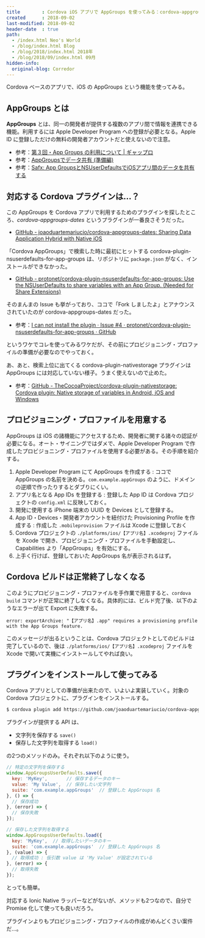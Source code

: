 ```yaml
---
title        : Cordova iOS アプリで AppGroups を使ってみる：cordova-appgroups-dates
created      : 2018-09-02
last-modified: 2018-09-02
header-date  : true
path:
  - /index.html Neo's World
  - /blog/index.html Blog
  - /blog/2018/index.html 2018年
  - /blog/2018/09/index.html 09月
hidden-info:
  original-blog: Corredor
---
```


Cordova ベースのアプリで、iOS の AppGroups という機能を使ってみる。

## AppGroups とは

**AppGroups** とは、同一の開発者が提供する複数のアプリ間で情報を連携できる機能。利用するには Apple Developer Program への登録が必要となる。Apple ID に登録しただけの無料の開発者アカウントだと使えないので注意。

- 参考：[第３回・App Groups の利用について | ギャップロ](https://www.gaprot.jp/pickup/old-tips/ios8/app-groups)
- 参考：[AppGroupsでデータ共有 (準備編)](https://qiita.com/okuderap/items/f2b7922b52d2a207a40e)
- 参考：[Safx: App GroupsとNSUserDefaultsでiOSアプリ間のデータを共有する](http://safx-dev.blogspot.com/2014/10/app-groupsnsuserdefaultsios.html)

## 対応する Cordova プラグインは…？

この AppGroups を Cordova アプリで利用するためのプラグインを探したところ、*cordova-appgroups-dates* というプラグインが一番良さそうだった。

- [GitHub - joaoduartemariucio/cordova-appgroups-dates: Sharing Data Application Hybrid with Native iOS](https://github.com/joaoduartemariucio/cordova-appgroups-dates)

「Cordova AppGroups」で検索した時に最初にヒットする cordova-plugin-nsuserdefaults-for-app-groups は、リポジトリに `package.json` がなく、インストールができなかった。

- [GitHub - protonet/cordova-plugin-nsuserdefaults-for-app-groups: Use the NSUserDefaults to share variables with an App Group. (Needed for Share Extensions)](https://github.com/protonet/cordova-plugin-nsuserdefaults-for-app-groups)

そのまんまの Issue も挙がっており、ココで「Fork しましたよ」とアナウンスされていたのが cordova-appgroups-dates だった。

- 参考：[I can not install the plugin · Issue #4 · protonet/cordova-plugin-nsuserdefaults-for-app-groups · GitHub](https://github.com/protonet/cordova-plugin-nsuserdefaults-for-app-groups/issues/4)

というワケでコレを使ってみるワケだが、その前にプロビジョニング・プロファイルの準備が必要なのでやっておく。

あ、あと、検索上位に出てくる cordova-plugin-nativestorage プラグインは AppGroups には対応していない様子。うまく使えないので止めた。

- 参考：[GitHub - TheCocoaProject/cordova-plugin-nativestorage: Cordova plugin: Native storage of variables in Android, iOS and Windows](https://github.com/TheCocoaProject/cordova-plugin-nativestorage)

## プロビジョニング・プロファイルを用意する

AppGroups は iOS の諸機能にアクセスするため、開発者に関する諸々の認証が必要になる。オート・サイニングではダメで、Apple Developer Program で作成したプロビジョニング・プロファイルを使用する必要がある。その手順を紹介する。

1. Apple Developer Program にて AppGroups を作成する : ココで AppGroups の名前を決める。`com.example.appGroups` のように、ドメインの逆順で作ったりするとダブりにくい。
2. アプリ名となる App IDs を登録する : 登録した App ID は Cordova プロジェクトの `config.xml` に反映しておく。
3. 開発に使用する iPhone 端末の UUID を Devices として登録する。
4. App ID・Devices・開発者アカウントを紐付けた Provisioning Profile を作成する : 作成した `.mobileprovision` ファイルは Xcode に登録しておく
5. Cordova プロジェクトの `./platforms/ios/【アプリ名】.xcodeproj` ファイルを Xcode で開き、プロビジョニング・プロファイルを手動設定し、Capabilities より「AppGroups」を有効にする。
6. 上手く行けば、登録しておいた AppGroups 名が表示されるはず。

## Cordova ビルドは正常終了しなくなる

このようにプロビジョニング・プロファイルを手作業で用意すると、`cordova build` コマンドが正常に終了しなくなる。具体的には、ビルド完了後、以下のようなエラーが出て Export に失敗する。

```
error: exportArchive: "【アプリ名】.app" requires a provisioning profile with the App Groups feature.
```

このメッセージが出るということは、Cordova プロジェクトとしてのビルドは完了しているので、後は `./platforms/ios/【アプリ名】.xcodeproj` ファイルを Xcode で開いて実機にインストールしてやれば良い。

## プラグインをインストールして使ってみる

Cordova アプリとしての準備が出来たので、いよいよ実装していく。対象の Cordova プロジェクトに、プラグインをインストールする。

```bash
$ cordova plugin add https://github.com/joaoduartemariucio/cordova-appgroups-dates
```

プラグインが提供する API は、

- 文字列を保存する `save()`
- 保存した文字列を取得する `load()`

の2つのメソッドのみ。それぞれ以下のように使う。

```javascript
// 特定の文字列を保存する
window.AppGroupsUserDefaults.save({
  key: 'MyKey',       // 保存するデータのキー
  value: 'My Value',  // 保存したい文字列
  suite: 'com.example.appGroups'  // 登録した AppGroups 名
}, () => {
  // 保存成功
}, (error) => {
  // 保存失敗
});

// 保存した文字列を取得する
window.AppGroupsUserDefaults.load({
  key: 'MyKey',  // 取得したいデータのキー
  suite: 'com.example.appGroups'  // 登録した AppGroups 名
}, (value) => {
  // 取得成功 : 仮引数 value は 'My Value' が設定されている
}, (error) => {
  // 取得失敗
});
```

とっても簡単。

対応する Ionic Native ラッパーなどがないが、メソッドも2つなので、自分で Promise 化して使っても良いだろう。

プラグインよりもプロビジョニング・プロファイルの作成がめんどくさい案件だ…。

